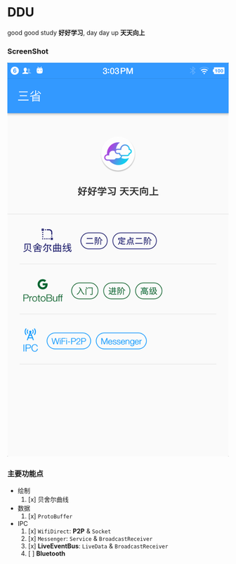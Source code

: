 # DDU
good good study **好好学习**, day day up **天天向上**

### ScreenShot
![Subjects](note/subjects.png)

### 主要功能点
- 绘制
  1. [x] 贝舍尔曲线
- 数据
  1. [x] `ProtoBuffer`
- IPC
  1. [x] `WifiDirect`: **P2P** & `Socket`
  2. [x] `Messenger`: `Service` & `BroadcastReceiver`
  3. [x] **LiveEventBus**: `LiveData` & `BroadcastReceiver`
  4. [ ] **Bluetooth**
